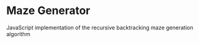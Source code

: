 # Maze Generator 
JavaScript implementation of the recursive backtracking maze generation algorithm 
